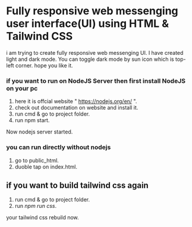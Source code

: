# Fully responsive web messenging user interface(UI) using HTML & Tailwind CSS 
i am trying to create fully responsive web messenging UI. I have created light and dark mode. You can toggle dark mode by sun icon which is top-left corner. hope you like it.  


### if you want to run on NodeJS Server then first install NodeJS on your pc
1. here it is offcial website " https://nodejs.org/en/ ".
2. check out documentation on website and install it.
3. run cmd & go to project folder.
4. run npm start.

Now nodejs server started.

### you can run directly without nodejs
1. go to public_html.
2. duoble tap on index.html.

## if you want to build tailwind css again
1. run cmd & go to project folder.
2. run *npm run css*.

your tailwind css rebuild now.
